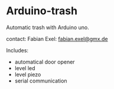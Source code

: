 # Arduino-trash
Automatic trash with Arduino uno.

contact: Fabian Exel: fabian.exel@gmx.de

Includes:
 * automatical door opener
 * level led
 * level piezo
 * serial communication
